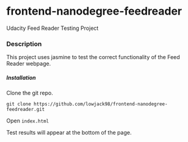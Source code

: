 # frontend-nanodegree-feedreader
Udacity Feed Reader Testing Project

### Description

This project uses jasmine to test the correct functionality of the Feed Reader webpage.

##### Installation
Clone the git repo.

`git clone https://github.com/lowjack98/frontend-nanodegree-feedreader.git`

Open `index.html`

Test results will appear at the bottom of the page.
